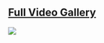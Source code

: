 ## **[Full Video Gallery](https://imgur.com/a/iOcQyjG)**

![](https://media1.giphy.com/media/Z9DRljqbi0seF3rw9i/giphy.gif)
